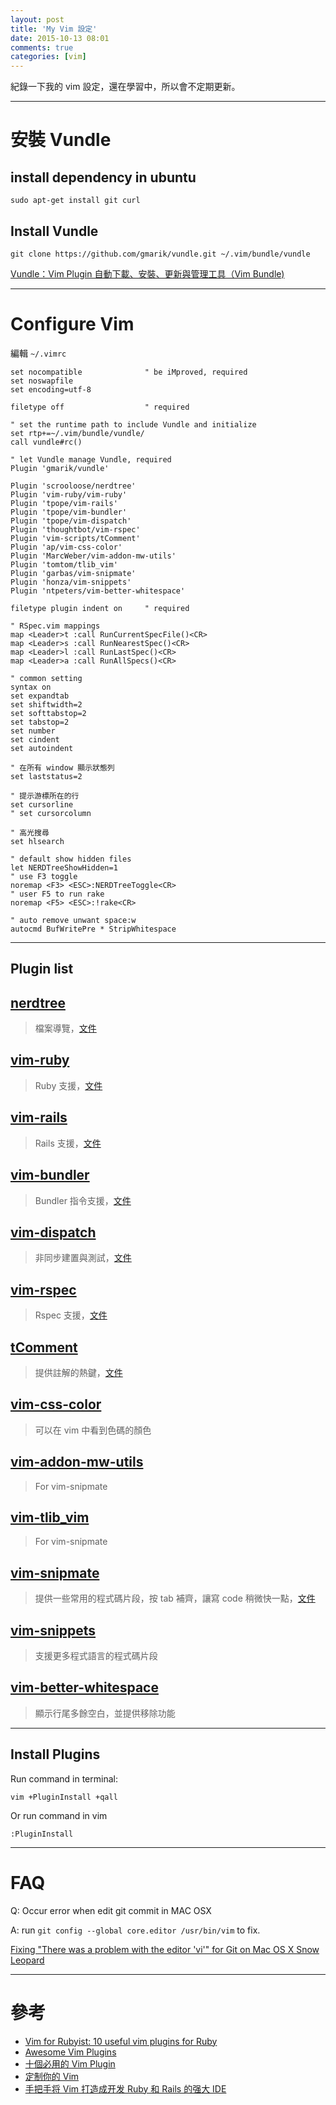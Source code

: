 ```yaml
---
layout: post
title: 'My Vim 設定'
date: 2015-10-13 08:01
comments: true
categories: [vim]
---
```

紀錄一下我的 vim 設定，還在學習中，所以會不定期更新。

----

# 安裝 Vundle

## install dependency in ubuntu

```shell
sudo apt-get install git curl
```

## Install Vundle

```shell
git clone https://github.com/gmarik/vundle.git ~/.vim/bundle/vundle
```

[Vundle：Vim Plugin 自動下載、安裝、更新與管理工具（Vim Bundle)][link1]

<!-- more -->

----

# Configure Vim

編輯 `~/.vimrc`

```config
set nocompatible              " be iMproved, required
set noswapfile
set encoding=utf-8

filetype off                  " required

" set the runtime path to include Vundle and initialize
set rtp+=~/.vim/bundle/vundle/
call vundle#rc()

" let Vundle manage Vundle, required
Plugin 'gmarik/vundle'

Plugin 'scrooloose/nerdtree'
Plugin 'vim-ruby/vim-ruby'
Plugin 'tpope/vim-rails'
Plugin 'tpope/vim-bundler'
Plugin 'tpope/vim-dispatch'
Plugin 'thoughtbot/vim-rspec'
Plugin 'vim-scripts/tComment'
Plugin 'ap/vim-css-color'
Plugin 'MarcWeber/vim-addon-mw-utils'
Plugin 'tomtom/tlib_vim'
Plugin 'garbas/vim-snipmate'
Plugin 'honza/vim-snippets'
Plugin 'ntpeters/vim-better-whitespace'

filetype plugin indent on     " required

" RSpec.vim mappings
map <Leader>t :call RunCurrentSpecFile()<CR>
map <Leader>s :call RunNearestSpec()<CR>
map <Leader>l :call RunLastSpec()<CR>
map <Leader>a :call RunAllSpecs()<CR>

" common setting
syntax on
set expandtab
set shiftwidth=2
set softtabstop=2
set tabstop=2
set number
set cindent
set autoindent

" 在所有 window 顯示狀態列
set laststatus=2

" 提示游標所在的行
set cursorline
" set cursorcolumn

" 高光搜尋
set hlsearch

" default show hidden files
let NERDTreeShowHidden=1
" use F3 toggle
noremap <F3> <ESC>:NERDTreeToggle<CR>
" user F5 to run rake
noremap <F5> <ESC>:!rake<CR>

" auto remove unwant space:w
autocmd BufWritePre * StripWhitespace

```

----

## Plugin list

## [nerdtree](https://github.com/scrooloose/nerdtree)

> 檔案導覽，[文件]()

## [vim-ruby](https://github.com/vim-ruby/vim-ruby)

> Ruby 支援，[文件](https://github.com/vim-ruby/vim-ruby/blob/master/doc/vim-ruby.txt)

## [vim-rails](https://github.com/tpope/vim-rails)

> Rails 支援，[文件](https://github.com/tpope/vim-rails/blob/master/doc/rails.txt)

## [vim-bundler](https://github.com/tpope/vim-bundler)

> Bundler 指令支援，[文件](https://github.com/tpope/vim-bundler/blob/master/doc/bundler.txt)

## [vim-dispatch](https://github.com/tpope/vim-dispatch)

> 非同步建置與測試，[文件](https://github.com/tpope/vim-dispatch/blob/master/doc/dispatch.txt)

## [vim-rspec](https://github.com/thoughtbot/vim-rspec)

> Rspec 支援，[文件](https://github.com/thoughtbot/vim-rspec)

## [tComment](https://github.com/vim-scripts/tComment)

> 提供註解的熱鍵，[文件](https://github.com/vim-scripts/tComment/blob/master/doc/tcomment.txt)

## [vim-css-color](https://github.com/ap/vim-css-color)

> 可以在 vim 中看到色碼的顏色

## [vim-addon-mw-utils](https://github.com/MarcWeber/vim-addon-mw-utils)

> For vim-snipmate

## [vim-tlib_vim](https://github.com/tomtom/tlib_vim)

> For vim-snipmate

## [vim-snipmate](https://github.com/garbas/vim-snipmate)

> 提供一些常用的程式碼片段，按  tab 補齊，讓寫 code 稍微快一點，[文件](https://github.com/garbas/vim-snipmate/blob/master/doc/SnipMate.txt)

## [vim-snippets](https://github.com/honza/vim-snippets)

> 支援更多程式語言的程式碼片段

## [vim-better-whitespace](https://github.com/ntpeters/vim-better-whitespace)

> 顯示行尾多餘空白，並提供移除功能

----

## Install Plugins

Run command in terminal:

```shell
vim +PluginInstall +qall
```

Or run command in vim

```shell
:PluginInstall
```
----

# FAQ

Q: Occur error when edit git commit in MAC OSX

A: run `git config --global core.editor /usr/bin/vim` to fix.

[Fixing "There was a problem with the editor 'vi'" for Git on Mac OS X Snow Leopard][link2]

----

# 參考

- [Vim for Rubyist: 10 useful vim plugins for Ruby][link3]
- [Awesome Vim Plugins][link4]
- [十個必用的 Vim Plugin][link5]
- [定制你的 Vim](https://www.darkshell.me/2015/05/06/ding-zhi-ni-de-vim/)
- [手把手将 Vim 打造成开发 Ruby 和 Rails 的强大 IDE](https://ruby-china.org/topics/25295)

[link1]: http://blogger.gtwang.org/2014/04/vundle-vim-bundle-plugin-manager.html
[link2]: http://tooky.co.uk/there-was-a-problem-with-the-editor-vi-git-on-mac-os-x/
[link3]: https://masteruby.github.io/productivity-booster/2014/05/02/vim-plugins-for-ruby.html#.VhyteLwkzMU
[link4]: https://reinteractive.net/posts/166-awesome-vim-plugins
[link5]: http://www.openfoundry.org/en/tech-column/2244--vim-plugin